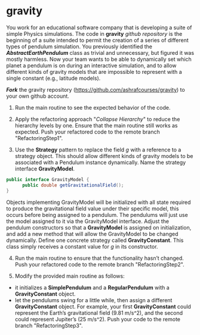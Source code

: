 
# gravity



You work for an educational software company that is developing a suite of simple
Physics simulations. The code in **gravity** *github repository* is the beginning of a suite intended to permit the creation of a series of different types of pendulum simulation. You previously identified the ***AbstractEarthPendulum*** class as trivial and unnecessary, but
figured it was mostly harmless. Now your team wants to be able to dynamically set which
planet a pendulum is on during an interactive simulation, and to allow different kinds of
gravity models that are impossible to represent with a single constant (e.g., latitude
models).

***Fork*** the gravity repository (https://github.com/ashrafcourses/gravity) to your own github account.
1. Run the main routine to see the expected behavior of the code.

2. Apply the refactoring approach "*Collapse Hierarchy*" to reduce the hierarchy levels by
one. Ensure that the main routine still works as expected. Push your refactored code to the remote branch "RefactoringStep1".

3. Use the **Strategy** pattern to replace the field *g* with a reference to a strategy object. This should allow different kinds of gravity models to be associated with a
Pendulum instance dynamically. Name the strategy interface **GravityModel**.
``` java
public interface GravityModel {
      public double getGravitationalField();
}
```
Objects implementing GravityModel will be initialized with all state
required to produce the gravitational field value under their specific model, this
occurs before being assigned to a pendulum. The pendulums will just use
the model assigned to it via the GravityModel interface. Adjust the pendulum constructors so that a **GravityModel** is assigned on initialization, and add a new
method that will allow the GravityModel to be changed dynamically.
Define one concrete strategy called **GravityConstant**. This class simply receives a
constant value for *g* in its constructor.

4. Run the main routine to ensure that the functionality hasn’t changed. Push your refactored code to the remote branch "RefactoringStep2".

5. Modify the provided main routine as follows:
  * it initializes a **SimplePendulum** and a **RegularPendulum** with a **GravityConstant** object.
  * let the pendulums swing for a little while, then assign a different **GravityConstant** object. For example, your first **GravityConstant** could represent the Earth’s gravitational field (9.81 m/s^2), and the second could represent Jupiter’s (25 m/s^2). Push your code to the remote branch "RefactoringStep3".
